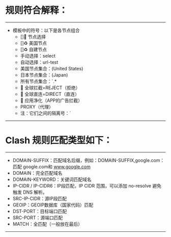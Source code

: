 # 规则符合解释：
---

- 模板中的符号：以下是各节点组合  
   - []🚀 节点选择
   - []♻️ 美国节点
   - []♻️ 自建节点
   - 手动选择：select
   - 自动选择：url-test
   - 美国节点集合：(United States)
   - 日本节点集合：(Japan)
   - 所有节点集合：`.* 
   - 🛑 全球拦截=REJECT（拒绝）
   - 🎯 全球直连=DIRECT（直连）
   - 🍃 应用净化（APP的广告拦截）
   - PROXY（代理）
   - 注：它们之间的隔离号：`

---

# Clash 规则匹配类型如下：
---

- DOMAIN-SUFFIX：匹配域名后缀，例如：DOMAIN-SUFFIX,google.com：匹配 google.com和 www.google.com
- DOMAIN：完全匹配域名
- DOMAIN-KEYWORD：关键词匹配域名
- IP-CIDR / IP-CIDR6：IP段匹配，IP CIDR 范围，可以添加 no-resolve 避免触发 DNS 解析。
- SRC-IP-CIDR：源IP段匹配
- GEOIP：GEOIP数据库（国家代码）匹配
- DST-PORT：目标端口匹配
- SRC-PORT：源端口匹配
- MATCH：全匹配（一般放在最后）

---


